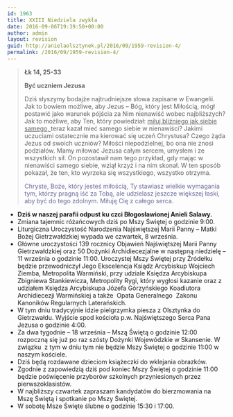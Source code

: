 ```yaml
---
id: 1963
title: XXIII Niedziela zwykła
date: 2016-09-06T19:39:50+00:00
author: admin
layout: revision
guid: http://anielaolsztynek.pl/2016/09/1959-revision-4/
permalink: /2016/09/1959-revision-4/
---
```

> **Łk 14, 25-33**
> 
> **Być uczniem Jezusa**
> 
> Dziś słyszymy bodajże najtrudniejsze słowa zapisane w Ewangelii. Jak to bowiem możliwe, aby Jezus &#8211; Bóg, który jest Miłością, mógł postawić jako warunek pójścia za Nim nienawiść wobec najbliższych? Jak to możliwe, aby Ten, który powiedział: <span style="text-decoration: underline;">miłuj bliźniego jak siebie samego, </span>teraz kazał mieć samego siebie w nienawiści? Jakimi uczuciami ostatecznie ma kierować się uczeń Chrystusa? Czego żąda Jezus od swoich uczniów? Miłości niepodzielnej, bo ona nie znosi podziałów. Mamy miłować Jezusa całym sercem, umysłem i ze wszystkich sił. On pozostawił nam tego przykład, gdy mając w nienawiści samego siebie, wziął krzyż i na nim skonał. W ten sposób pokazał, że ten, kto wyrzeka się wszystkiego, wszystko otrzyma.
> 
> <span style="color: #666699;">Chryste, Boże, który jesteś miłością, Ty stawiasz wielkie wymagania tym, którzy pragną iść za Tobą, ale udzielasz jeszcze większej łaski, aby być do tego zdolnym. Miłuję Cię z całego serca.</span>

  * **Dziś w naszej parafii odpust ku czci Błogosławionej Anieli Salawy.**
  * Zmiana tajemnic różańcowych dziś po Mszy Świętej o godzinie 9:00.
  * Liturgiczna Uroczystość Narodzenia Najświętszej Marii Panny – Matki Bożej Gietrzwałdzkiej wypada we czwartek, 8 września.
  * Główne uroczystości 139 rocznicy Objawień Najświętszej Marii Panny Gietrzwałdzkiej oraz 50 Dożynki Archidiecezjalne w następną niedzielę – 11 września o godzinie 11:00. Uroczystej Mszy Świętej przy Źródełku będzie przewodniczył Jego Ekscelencja Ksiądz Arcybiskup Wojciech Ziemba, Metropolita Warmiński, przy udziale Księdza Arcybiskupa Zbigniewa Stankiewicza, Metropolity Rygi, który wygłosi kazanie oraz z udziałem Księdza Arcybiskupa Józefa Górzyńskiego Koadiutora Archidiecezji Warmińskiej a także  Opata Generalnego  Zakonu Kanoników Regularnych Laterańskich.
  * W tym dniu tradycyjnie idzie pielgrzymka piesza z Olsztynka do Gietrzwałdu. Wyjście spod kościoła p.w. Najświętszego Serca Pana Jezusa o godzinie 4:00.
  * Za dwa tygodnie – 18 września – Mszą Świętą o godzinie 12:00 rozpoczną się już po raz szósty Dożynki Wojewódzkie w Skansenie. W związku  z tym w dniu tym nie będzie Mszy Świętej o godzinie 11:00 w naszym kościele.
  * Dziś będą rozdawane dzieciom książeczki do wklejania obrazków.
  * Zgodnie z zapowiedzią dziś pod koniec Mszy Świętej o godzinie 11:00 będzie poświęcenie przyborów szkolnych przyniesionych przez pierwszoklasistów.
  * W najbliższy czwartek zapraszam kandydatów do bierzmowania na Mszę Świętą i spotkanie po Mszy Świętej.
  * W sobotę Msze Święte ślubne o godzinie 15:30 i 17:00.